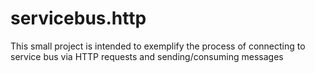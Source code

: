 # servicebus.http
This small project is intended to exemplify the process of connecting to service bus via HTTP requests and sending/consuming messages
